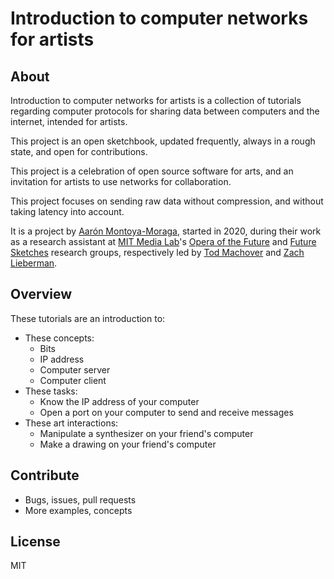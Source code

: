 # Introduction to computer networks for artists

## About

Introduction to computer networks for artists is a collection of tutorials regarding computer protocols for sharing data between computers and the internet, intended for artists.

This project is an open sketchbook, updated frequently, always in a rough state, and open for contributions.

This project is a celebration of open source software for arts, and an invitation for artists to use networks for collaboration.

This project focuses on sending raw data without compression, and without taking latency into account.

It is a project by [Aarón Montoya-Moraga](https://montoyamoraga.io/), started in 2020, during their work as a research assistant at [MIT Media Lab](https://www.media.mit.edu/)'s [Opera of the Future](https://www.media.mit.edu/groups/opera-of-the-future/) and [Future Sketches](https://www.media.mit.edu/groups/future-sketches/overview/) research groups, respectively led by [Tod Machover](https://www.media.mit.edu/people/tod/overview/) and [Zach Lieberman](https://www.media.mit.edu/people/zachl/overview/).

## Overview

These tutorials are an introduction to:

* These concepts:
  * Bits
  * IP address
  * Computer server
  * Computer client
* These tasks:
  * Know the IP address of your computer
  * Open a port on your computer to send and receive messages
* These art interactions:
  * Manipulate a synthesizer on your friend's computer
  * Make a drawing on your friend's computer

## Contribute

* Bugs, issues, pull requests
* More examples, concepts

## License

MIT
